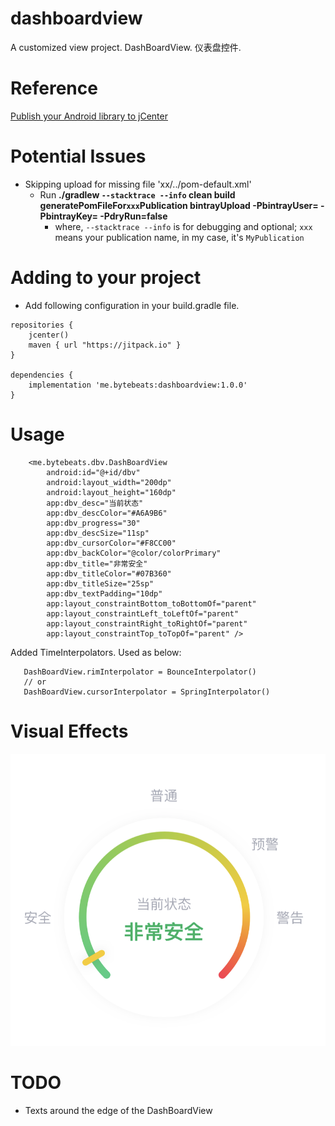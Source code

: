 # dashboardview
A customized view project. DashBoardView. 仪表盘控件.

# Reference
[Publish your Android library to jCenter](https://medium.com/@LopezMikhael/publish-your-android-library-to-jcenter-5c6df287db11)
# Potential Issues
* Skipping upload for missing file 'xx/../pom-default.xml'
  * Run <b> ./gradlew `--stacktrace --info` clean build generatePomFileFor`xxx`Publication bintrayUpload -PbintrayUser=<bintray name> -PbintrayKey=<bintray key> -PdryRun=false</b> 
    * where, `--stacktrace --info` is for debugging and optional; `xxx` means your publication name, in my case, it's `MyPublication`
# Adding to your project
* Add following configuration in your build.gradle file.

```
repositories {
    jcenter()
    maven { url "https://jitpack.io" }
}

dependencies {
    implementation 'me.bytebeats:dashboardview:1.0.0'
}
```

# Usage

```
    <me.bytebeats.dbv.DashBoardView
        android:id="@+id/dbv"
        android:layout_width="200dp"
        android:layout_height="160dp"
        app:dbv_desc="当前状态"
        app:dbv_descColor="#A6A9B6"
        app:dbv_progress="30"
        app:dbv_descSize="11sp"
        app:dbv_cursorColor="#F8CC00"
        app:dbv_backColor="@color/colorPrimary"
        app:dbv_title="非常安全"
        app:dbv_titleColor="#07B360"
        app:dbv_titleSize="25sp"
        app:dbv_textPadding="10dp"
        app:layout_constraintBottom_toBottomOf="parent"
        app:layout_constraintLeft_toLeftOf="parent"
        app:layout_constraintRight_toRightOf="parent"
        app:layout_constraintTop_toTopOf="parent" />

```
 Added TimeInterpolators. Used as below:
 ```
    DashBoardView.rimInterpolator = BounceInterpolator()
    // or
    DashBoardView.cursorInterpolator = SpringInterpolator()
 ```

# Visual Effects

![screenshot](app/screenshots/screen_shot_1.png)

# TODO

* Texts around the edge of the DashBoardView